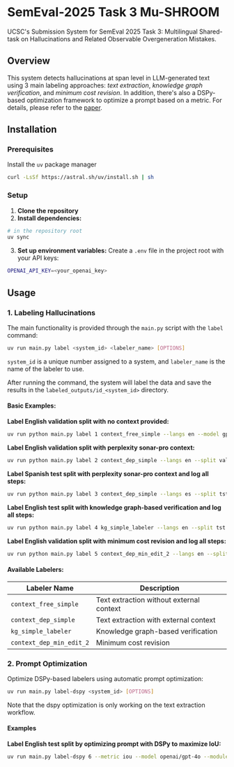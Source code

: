 # SemEval-2025 Task 3 Mu-SHROOM
UCSC's Submission System for SemEval 2025 Task 3: Multilingual Shared-task on Hallucinations and Related Observable Overgeneration Mistakes.

## Overview

This system detects hallucinations at span level in LLM-generated text using 3 main labeling approaches: _text extraction_, _knowledge graph verification_, and _minimum cost revision_. In addition, there's also a DSPy-based optimization framework to optimize a prompt based on a metric. For details, please refer to the [paper](https://arxiv.org/pdf/2505.03030).

## Installation

### Prerequisites
Install the `uv` package manager
```bash
curl -LsSf https://astral.sh/uv/install.sh | sh
```

### Setup

1. **Clone the repository**
2. **Install dependencies:**
```bash
# in the repository root
uv sync
```

3. **Set up environment variables:**
Create a `.env` file in the project root with your API keys:
```bash
OPENAI_API_KEY=<your_openai_key>
```

## Usage

### 1. Labeling Hallucinations

The main functionality is provided through the `main.py` script with the `label` command:

```bash
uv run main.py label <system_id> <labeler_name> [OPTIONS]
```
`system_id` is a unique number assigned to a system, and `labeler_name` is the name of the labeler to use.

After running the command, the system will label the data and save the results in the `labeled_outputs/id_<system_id>` directory.

#### Basic Examples:

**Label English validation split with no context provided:**
```bash
uv run python main.py label 1 context_free_simple --langs en --model gpt-4o-mini --prompt-id p1 --split val
```

**Label English validation split with perplexity sonar-pro context:**
```bash
uv run python main.py label 2 context_dep_simple --langs en --split val --model gpt-4o-mini --prompt-id p3 --context-dir data/context/en-val.v2_perplexity-sonar-pro
```

**Label Spanish test split with perplexity sonar-pro context and log all steps:**
```bash
uv run python main.py label 3 context_dep_simple --langs es --split tst --model gpt-4o-mini --prompt-id p3 --context-dir data/context/es-tst.v1_perplexity-sonar-pro --logging
```

**Label English test split with knowledge graph-based verification and log all steps:**
```bash
uv run python main.py label 4 kg_simple_labeler --langs en --split tst --model gpt-4o-mini --prompt-id p1 --context-dir data/context/en-tst.v1_kg_simple_labeler --logging
```

**Label English validation split with minimum cost revision and log all steps:**
```bash
uv run python main.py label 5 context_dep_min_edit_2 --langs en --split val --model o1 --context-dir data/context/en-val.v2_perplexity-sonar-pro --logging
```

#### Available Labelers:

| Labeler Name | Description |
|--------------|-------------|
| `context_free_simple` | Text extraction without external context |
| `context_dep_simple` | Text extraction with external context |
| `kg_simple_labeler` | Knowledge graph-based verification |
| `context_dep_min_edit_2` | Minimum cost revision |


### 2. Prompt Optimization

Optimize DSPy-based labelers using automatic prompt optimization:
```bash
uv run main.py label-dspy <system_id> [OPTIONS]
```
Note that the dspy optimization is only working on the text extraction workflow.

#### Examples
**Label English test split by optimizing prompt with DSPy to maximize IoU:**

```bash
uv run main.py label-dspy 6 --metric iou --model openai/gpt-4o --module cot --optim mipro --split tst --context-dir data/context/en-tst.v1_perplexity-sonar-pro
```
